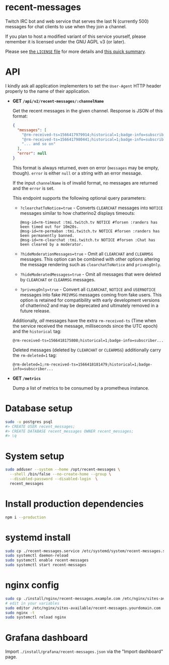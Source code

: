 # recent-messages

Twitch IRC bot and web service that serves the last N (currently 500) messages
for chat clients to use when they join a channel.

If you plan to host a modified variant of this service yourself, please remember
it is licensed under the GNU AGPL v3 (or later).

Please see [the `LICENSE` file](./LICENSE) for more details and
[this quick summary](<https://tldrlegal.com/license/gnu-affero-general-public-license-v3-(agpl-3.0)>).

# API

I kindly ask all application implementers to set the `User-Agent` HTTP header
properly to the name of their application.

- **GET `/api/v2/recent-messages/:channelName`**

  Get the recent messages in the given channel. Response is JSON of this format:

  ```json
  {
    "messages": [
      "@rm-received-ts=1566417979914;historical=1;badge-info=subscriber/15;badges=moderator/1,subscriber/12,bits-charity/1;color=#9ACD32;display-name=Leppunen;emotes=;flags=;id=3c33033a-e957-4ffe-a426-5334f8161127;mod=1;room-id=11148817;subscriber=1;tmi-sent-ts=1566417979702;turbo=0;user-id=42239452;user-type=mod :leppunen!leppunen@leppunen.tmi.twitch.tv PRIVMSG #pajlada :!braize",
      "@rm-received-ts=1566417980441;historical=1;badge-info=subscriber/44;badges=moderator/1,subscriber/36;color=#2E8B57;display-name=pajbot;emotes=;flags=;id=fd183a1a-71f2-4da9-9480-dd4fd0750547;mod=1;room-id=11148817;subscriber=1;tmi-sent-ts=1566417980207;turbo=0;user-id=82008718;user-type=mod :pajbot!pajbot@pajbot.tmi.twitch.tv PRIVMSG #pajlada :C2 API Cache Uptime: 22h31m54.25816048s - Memory: Alloc=408 MiB, TotalAlloc=433524 MiB, Sys=1876 MiB, NumGC=1416",
      "... and so on"
    ],
    "error": null
  }
  ```

  This format is always returned, even on error (`messages` may be empty,
  though). `error` is either `null` or a string with an error message.

  If the input `channelName` is of invalid format, no messages are returned and
  the `error` is set.

  This endpoint supports the following optional query parameters:

  - `?clearchatToNotice=true` - Converts `CLEARCHAT` messages into `NOTICE`
    messages similar to how chatterino2 displays timeouts:

    ```
    @msg-id=rm-timeout :tmi.twitch.tv NOTICE #forsen :randers has been timed out for 10m20s.
    @msg-id=rm-permaban :tmi.twitch.tv NOTICE #forsen :randers has been permanently banned.
    @msg-id=rm-clearchat :tmi.twitch.tv NOTICE #forsen :Chat has been cleared by a moderator.
    ```

  - `?hideModerationMessages=true` - Omit all `CLEARCHAT` and `CLEARMSG`
    messages. This option can be combined with other options altering the
    message rendering such as `clearchatToNotice` and `privmsgOnly`.
  - `?hideModeratedMessages=true` - Omit all messages that were deleted by
    `CLEARCHAT` or `CLEARMSG` messages.
  - `?privmsgOnly=true` - Convert all `CLEARCHAT`, `NOTICE` and `USERNOTICE`
    messages into fake `PRIVMSG` messages coming from fake users. This option is
    retained for compatibility with early development versions of chatterino2
    and may be deprecated and ultimately removed in a future release.

  Additionally, _all_ messages have the extra `rm-received-ts` (Time when the
  service received the message, milliseconds since the UTC epoch) and the
  `historical` tag:

  ```
  @rm-received-ts=1566418175808;historical=1;badge-info=subscriber...
  ```

  Deleted messages (deleted by `CLEARCHAT` or `CLEARMSG`) additionally carry the
  `rm-deleted=1` tag:

  ```
  @rm-deleted=1;rm-received-ts=1566418181479;historical=1;badge-info=subscriber...
  ```

- **GET `/metrics`**

  Dump a list of metrics to be consumed by a prometheus instance.

# Database setup

```bash
sudo -u postgres psql
#> CREATE USER recent_messages;
#> CREATE DATABASE recent_messages OWNER recent_messages;
#> \q
```

# System setup

```bash
sudo adduser --system --home /opt/recent-messages \
  --shell /bin/false --no-create-home --group \
  --disabled-password --disabled-login  \
  recent_messages
```

# Install production dependencies

```bash
npm i --production
```

# systemd install

```bash
sudo cp ./recent-messages.service /etc/systemd/system/recent-messages.service
sudo systemctl daemon-reload
sudo systemctl enable recent-messages
sudo systemctl start recent-messages
```

# nginx config

```bash
sudo cp ./install/nginx/recent-messages.example.com /etc/nginx/sites-available/recent-messages.yourdomain.com
# edit in your variables
sudo editor /etc/nginx/sites-available/recent-messages.yourdomain.com
sudo nginx -t
sudo systemctl reload nginx
```

# Grafana dashboard

Import `./install/grafana/recent-messages.json` via the "Import dashboard" page.
